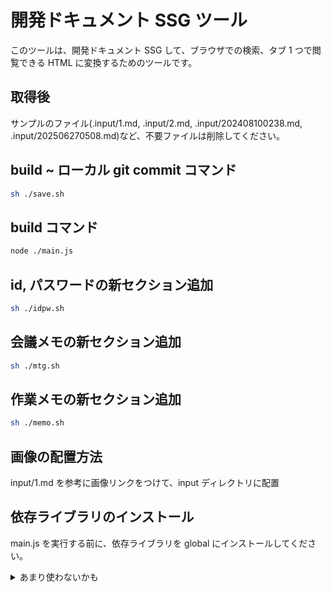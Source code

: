 # 開発ドキュメント SSG ツール

このツールは、開発ドキュメント SSG して、ブラウザでの検索、タブ 1 つで閲覧できる HTML に変換するためのツールです。

## 取得後

サンプルのファイル(.input/1.md, .input/2.md, .input/202408100238.md, .input/202506270508.md)など、不要ファイルは削除してください。

## build ~ ローカル git commit コマンド

```bash
sh ./save.sh
```

## build コマンド

```bash
node ./main.js
```

## id, パスワードの新セクション追加

```bash
sh ./idpw.sh
```

## 会議メモの新セクション追加

```bash
sh ./mtg.sh
```

## 作業メモの新セクション追加

```bash
sh ./memo.sh
```

## 画像の配置方法

input/1.md を参考に画像リンクをつけて、input ディレクトリに配置

## 依存ライブラリのインストール

main.js を実行する前に、依存ライブラリを global にインストールしてください。

<details>
<summary>あまり使わないかも</summary>

## 新規 timestamp input md 作成 コマンド(あまり使わないかも)

```bash
node ./newInput.js
```

## 本ツール用のディレクトリ作成コマンド

※ git clone や zip で取得した場合は不要

```bash
mkdir -p ./input
touch ./main.js
touch ./newInput.js
```

</details>
